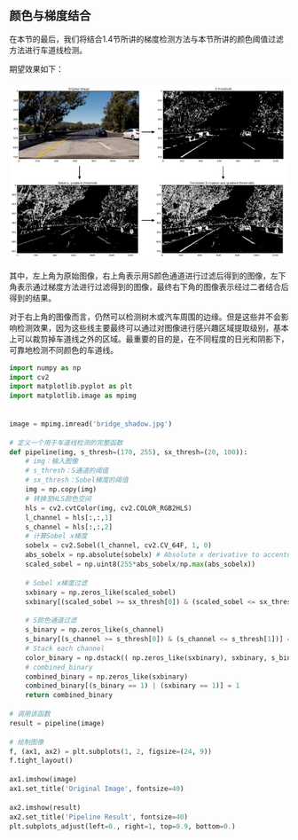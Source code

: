## 颜色与梯度结合

在本节的最后，我们将结合1.4节所讲的梯度检测方法与本节所讲的颜色阈值过滤方法进行车道线检测。

期望效果如下：

![](/assets/72.jpg)

其中，左上角为原始图像，右上角表示用S颜色通道进行过滤后得到的图像，左下角表示通过梯度方法进行过滤得到的图像，最终右下角的图像表示经过二者结合后得到的结果。

对于右上角的图像而言，仍然可以检测树木或汽车周围的边缘。但是这些并不会影响检测效果，因为这些线主要最终可以通过对图像进行感兴趣区域提取级别，基本上可以裁剪掉车道线之外的区域。最重要的目的是，在不同程度的日光和阴影下，可靠地检测不同颜色的车道线。

```python
import numpy as np
import cv2
import matplotlib.pyplot as plt
import matplotlib.image as mpimg


image = mpimg.imread('bridge_shadow.jpg')

# 定义一个用于车道线检测的完整函数
def pipeline(img, s_thresh=(170, 255), sx_thresh=(20, 100)):
    # img：输入图像
    # s_thresh：S通道的阈值
    # sx_thresh：Sobel梯度的阈值
    img = np.copy(img)
    # 转换至HLS颜色空间
    hls = cv2.cvtColor(img, cv2.COLOR_RGB2HLS)
    l_channel = hls[:,:,1]
    s_channel = hls[:,:,2]
    # 计算Sobel x梯度
    sobelx = cv2.Sobel(l_channel, cv2.CV_64F, 1, 0)
    abs_sobelx = np.absolute(sobelx) # Absolute x derivative to accentuate lines away from horizontal
    scaled_sobel = np.uint8(255*abs_sobelx/np.max(abs_sobelx))
    
    # Sobel x梯度过滤
    sxbinary = np.zeros_like(scaled_sobel)
    sxbinary[(scaled_sobel >= sx_thresh[0]) & (scaled_sobel <= sx_thresh[1])] = 1
    
    # S颜色通道过滤
    s_binary = np.zeros_like(s_channel)
    s_binary[(s_channel >= s_thresh[0]) & (s_channel <= s_thresh[1])] = 1
    # Stack each channel
    color_binary = np.dstack(( np.zeros_like(sxbinary), sxbinary, s_binary)) * 255
    # combined_binary
    combined_binary = np.zeros_like(sxbinary)
    combined_binary[(s_binary == 1) | (sxbinary == 1)] = 1
    return combined_binary

# 调用该函数
result = pipeline(image)

# 绘制图像
f, (ax1, ax2) = plt.subplots(1, 2, figsize=(24, 9))
f.tight_layout()

ax1.imshow(image)
ax1.set_title('Original Image', fontsize=40)

ax2.imshow(result)
ax2.set_title('Pipeline Result', fontsize=40)
plt.subplots_adjust(left=0., right=1, top=0.9, bottom=0.)
```
